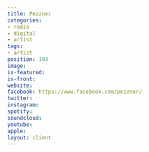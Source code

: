 ```yaml
---
title: Pezzner
categories:
- radio
- digital
- artist
tags:
- artist
position: 193
image: 
is-featured: 
is-front: 
website: 
facebook: https://www.facebook.com/pezzner/
twitter: 
instagram: 
spotify: 
soundcloud: 
youtube: 
apple: 
layout: client
---
```


